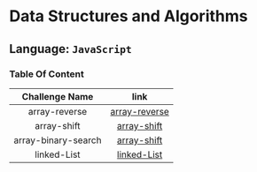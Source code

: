 # Data Structures and Algorithms

## Language: `JavaScript`

### Table Of Content

|   Challenge Name    |                                                                  link                                                                   |
| :-----------------: | :-------------------------------------------------------------------------------------------------------------------------------------: |
|    array-reverse    |       [array-reverse](https://github.com/sayefdeen/data-structures-and-algorithms/tree/master/javascript/challenges/arrayReverse)       |
|     array-shift     |         [array-shift](https://github.com/sayefdeen/data-structures-and-algorithms/tree/master/javascript/challenges/arrayShift)         |
| array-binary-search |     [array-shift](https://github.com/sayefdeen/data-structures-and-algorithms/tree/master/javascript/challenges/arrayBinarySearch)      |
|     linked-List     | [linked-List](https://github.com/sayefdeen/data-structures-and-algorithms/tree/master/javascript/challenges/Data-Structures/linkedList) |
